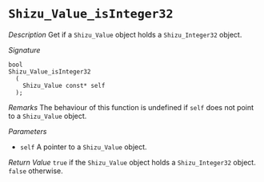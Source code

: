 # `Shizu_Value_isInteger32`

*Description*
Get if a `Shizu_Value` object holds a `Shizu_Integer32` object.

*Signature*
```
bool
Shizu_Value_isInteger32
  (
    Shizu_Value const* self
  );
```

*Remarks*
The behaviour of this function is undefined if `self` does not point to a `Shizu_Value` object.

*Parameters*
- `self` A pointer to a `Shizu_Value` object.

*Return Value*
`true` if the `Shizu_Value` object holds a `Shizu_Integer32` object. `false` otherwise.
